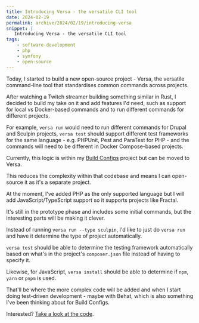 ```yaml
---
title: Introducing Versa - the versatile CLI tool
date: 2024-02-19
permalink: archive/2024/02/19/introducing-versa
snippet: |
   Introducing Versa - the versatile CLI tool 
tags:
    - software-development
    - php
    - symfony
    - open-source
---
```


Today, I started to build a new open-source project - Versa, the versatile command-line tool that standardises common commands across projects.

After watching a Twitch streamer building something similar in Rust, I decided to build my take on it and add features I'd need, such as support for local vs Docker-based commands and to run different commands for different projects.

For example, `versa run` would need to run different commands for Drupal and Sculpin projects, `versa test` should support different test frameworks for the same language - e.g. PHPUnit, Pest and ParaTest for PHP - and the commands will need to be different in Docker Compose-based projects.

Currently, this logic is within my [Build Configs] project but can be moved to Versa.

This reduces the complexity within that codebase and means I can open-source it as it's a separate project.

At the moment, I've added PHP as the only supported language but I will add JavaScript/TypeScript support so it supports projects like Fractal.

It's still in the prototype phase and includes some initial commands, but the interesting parts will be making it clever.

Instead of running `versa run --type sculpin`, I'd like to just do `versa run` and have it determine the type of project automatically.

`versa test` should be able to determine the testing framework automatically based on what's in the project's `composer.json` file instead of having to specify it.

Likewise, for JavaScript, `versa install` should be able to determine if `npm`, `yarn` or `pnpm` is used.

That'll be where the more complex code will be added and when I start doing test-driven development - maybe with Behat, which is also something I've been thinking about for Build Configs.

Interested? [Take a look at the code][github].

[build configs]: {{site.url}}/build-configs
[github]: https://github.com/opdavies/versa
